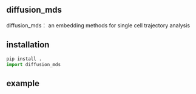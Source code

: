 ## diffusion_mds

diffusion_mds： an embedding methods for single cell trajectory analysis



## installation

```python
pip install .
import diffusion_mds
```


## example

```python
```
